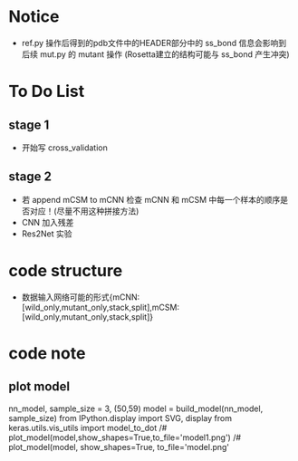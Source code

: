 # Notice
* ref.py 操作后得到的pdb文件中的HEADER部分中的 ss_bond 信息会影响到后续 mut.py 的 mutant 操作 (Rosetta建立的结构可能与 ss_bond 产生冲突)

# To Do List
## stage 1
* 开始写 cross_validation
## stage 2
* 若 append mCSM to mCNN 检查 mCNN 和 mCSM 中每一个样本的顺序是否对应！(尽量不用这种拼接方法)
* CNN 加入残差
* Res2Net 实验

# code structure
* 数据输入网络可能的形式{mCNN:[wild_only,mutant_only,stack,split],mCSM:[wild_only,mutant_only,stack,split]}


# code note
## plot model
nn_model, sample_size = 3, (50,59)
model = build_model(nn_model, sample_size)
from IPython.display import SVG, display
from keras.utils.vis_utils import model_to_dot
/# plot_model(model,show_shapes=True,to_file='model1.png')
/# plot_model(model, show_shapes=True, to_file='model.png'
